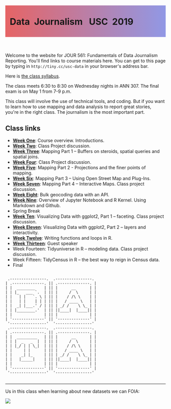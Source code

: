 <div class="header">
<h1 class="ml7">
  <span class="text-wrapper">
    <span class="letters"><p id ="usc p">Data&nbsp;&nbsp;Journalism&nbsp;&nbsp;&nbsp;USC&nbsp;&nbsp;2019</p></span>
  </span>
</h1>
</div>

<script src="https://cdnjs.cloudflare.com/ajax/libs/animejs/2.0.2/anime.min.js"></script>

<script src="https://ajax.googleapis.com/ajax/libs/jquery/3.3.1/jquery.min.js"></script>

<style>
.header{
      background-image: linear-gradient(to right, #e66465, #9198e5);
}

.ml7 {
  position: relative;
  font-weight: 1200;


}
.ml7 .text-wrapper {
  position: relative;
  display: inline-block;
  padding-top: 0.2em;
  padding-right: 0.05em;
  padding-bottom: 0.1em;
  overflow: hidden;
  padding-left: 14px;
  
}
.ml7 .letter {
  transform-origin: 0 100%;
  display: inline-block;
  line-height: 1.3em;
  font-size: 3.6em;
  color: #FFFFFF
}

#countdown {
  line-height: 1.3em;
  font-size: 3.9em;
  background: -webkit-linear-gradient(#e66465, #9198e5);
  -webkit-background-clip: text;
  -webkit-text-fill-color: transparent;
  font-weight: bold;

}

</style>


<script>
// Wrap every letter in a span
$('.ml7 .letters').each(function(){
  $(this).html($(this).text().replace(/([^\x00-\x80]|\w)/g, "<span class='letter'>$&</span>"));
});

anime.timeline({loop: true})
  .add({
    targets: '.ml7 .letter',
    translateY: ["1.1em", 0],
    translateX: ["0.55em", 0],
    translateZ: 0,
    rotateZ: [180, 0],
    duration: 1050,
    easing: "easeOutExpo",
    delay: function(el, i) {
      return 50 * i;
    }
  }).add({
    targets: '.ml7',
    opacity: 0,
    duration: 1000,
    easing: "easeOutExpo",
    delay: 1000
  });
</script>

<script>
var end = new Date('05/05/2019 5:00 PM');

    var _second = 1000;
    var _minute = _second * 60;
    var _hour = _minute * 60;
    var _day = _hour * 24;
    var timer;

    function showRemaining() {
        var now = new Date();
        var distance = end - now;
        if (distance < 0) {

            clearInterval(timer);
            document.getElementById('countdown').innerHTML = 'EXPIRED!';

            return;
        }
        var days = Math.floor(distance / _day);
        var hours = Math.floor((distance % _day) / _hour);
        var minutes = Math.floor((distance % _hour) / _minute);
        var seconds = Math.floor((distance % _minute) / _second);

        document.getElementById('countdown').innerHTML = days + ' days ';
        document.getElementById('countdown').innerHTML += hours + ' hours ';
        document.getElementById('countdown').innerHTML += minutes + ' mins until Final Project drafts are due';

    }

    timer = setInterval(showRemaining, 1000);
</script>
<div id="countdown"> 
</div>

<br>

Welcome to the website for JOUR 561: Fundamentals of Data                   Journalism Reporting. You'll find links to course materials here. You can get to this page by typing in `http://tiny.cc/usc-data` in your browser's address bar.

Here is [the class syllabus](docs/syllabus.pdf).

The class meets 6:30 to 8:30 on Wednesday nights in ANN 307. The final exam is on May 1 from 7-9 p.m.

This class will involve the use of technical tools, and coding. But if you want to learn how to use mapping and data analysis to report great stories, you're in the right class. The journalism is the most important part. 

## Class links

* **[Week One](week1/)**: Course overview. Introductions.
* **[Week Two](week2/)**: Class Project discussion.
* **[Week Three](week3/)**: Mapping Part 1 – Buffers on steroids, spatial queries and spatial joins.
* **[Week Four](week4/)**: Class Project discussion.
* **[Week Five](week5/)**: Mapping Part 2 - Projections and the finer points of mapping.
* **[Week Six](week6/)**: Mapping Part 3 – Using Open Street Map and Plug-Ins.
* **[Week Seven](week7/)**: Mapping Part 4 – Interactive Maps. Class project discussion.
* **[Week Eight](week8/)**: Bulk geocoding data with an API.
* **[Week Nine](week9/)**: Overview of Jupyter Notebook and R Kernel. Using Markdown and Github.
* Spring Break
* **[Week Ten](week10/)**: Visualizing Data with ggplot2, Part 1 – faceting. Class project discussion.
* **[Week Eleven](week11/)**: Visualizing Data with ggplot2, Part 2 – layers and interactivity.
* **[Week Twelve](week12/)**: Writing functions and loops in R.
* **[Week Thirteen](week13/)**: Guest speaker
* Week Fourteen: Tidyuniverse in R – modeling data. Class project discussion.
* Week Fifteen: TidyCensus in R – the best way to reign in Census data.
* Final



```

 .----------------.  .----------------. 
| .--------------. || .--------------. |
| |  ________    | || |      __      | |
| | |_   ___ `.  | || |     /  \     | |
| |   | |   `. \ | || |    / /\ \    | |
| |   | |    | | | || |   / ____ \   | |
| |  _| |___.' / | || | _/ /    \ \_ | |
| | |________.'  | || ||____|  |____|| |
| |              | || |              | |
| '--------------' || '--------------' |
 '----------------'  '----------------' 
 .----------------.  .----------------. 
| .--------------. || .--------------. |
| |  _________   | || |      __      | |
| | |  _   _  |  | || |     /  \     | |
| | |_/ | | \_|  | || |    / /\ \    | |
| |     | |      | || |   / ____ \   | |
| |    _| |_     | || | _/ /    \ \_ | |
| |   |_____|    | || ||____|  |____|| |
| |              | || |              | |
| '--------------' || '--------------' |
 '----------------'  '----------------' 


```

---

Us in this class when learning about new datasets we can FOIA:

![](https://media.giphy.com/media/5GoVLqeAOo6PK/giphy.gif)